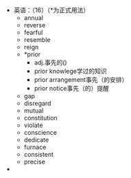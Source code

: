 - 英语：（16）（*为正式用法）
	- annual
	- reverse
	- fearful
	- resemble
	- reign
	- *prior
		- adj.事先的()
		- prior knowlege学过的知识
		- prior arrangement事先（的安排）
		- prior notice事先（的）提醒
	- gap
	- disregard
	- mutual
	- constitution
	- violate
	- conscience
	- dedicate
	- furnace
	- consistent
	- precise
-